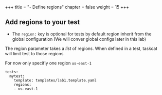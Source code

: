 +++
title = "- Define regions"
chapter = false
weight = 15
+++



## Add regions to your test

* The `region:` key is optional for tests by default region inherit from the global configuration (We will conver global configs later in this lab)

The region parameter takes a _list_ of regions. When defined in a  test, taskcat will limit test to those regions

For now only specifiy one region `us-east-1`

```
tests:
  mytest:
    template: templates/lab1.template.yaml
    regions:
    - us-east-1
```




